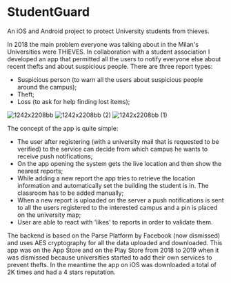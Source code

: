 # StudentGuard
An iOS and Android project to protect University students from thieves. 

In 2018 the main problem everyone was talking about in the Milan's Universities were THIEVES. 
In collaboration with a student association I developed an app that permitted all the users to notify everyone else about recent thefts and about suspicious people. 
There are three report types: 

   - Suspicious person (to warn all the users about suspicious people around the campus);
   - Theft;
   - Loss (to ask for help finding lost items);

![1242x2208bb](https://user-images.githubusercontent.com/1354168/155500376-aba56ec0-e93d-4ddd-8ac5-2e9d2a642bd1.png)
![1242x2208bb (2)](https://user-images.githubusercontent.com/1354168/155500369-bde15135-1bd6-43af-bb2b-9dcff0af6a93.png)
![1242x2208bb (1)](https://user-images.githubusercontent.com/1354168/155500379-b3ceeb6b-c912-4cd1-8bfb-faf176b356f1.png)

The concept of the app is quite simple: 

   - The user after registering (with a university mail that is requested to be verified) to the service can decide from which campus he wants to receive push notifications;
   - On the app opening the system gets the live location and then show the nearest reports;
   - While adding a new report the app tries to retrieve the location information and automatically set the building the student is in. The classroom has to be added manually;
   - When a new report is uploaded on the server a push notifications is sent to all the users registered to the interested campus and a pin is placed on the university map;
   - User are able to react with 'likes' to reports in order to validate them. 


The backend is based on the Parse Platform by Facebook (now dismissed) and uses AES cryptography for all the data uploaded and downloaded. 
This app was on the App Store and on the Play Store from 2018 to 2019 when it was dismissed because universities started to add their own services to prevent thefts. 
In the meantime the app on iOS was downloaded a total of 2K times and had a 4 stars reputation.  
